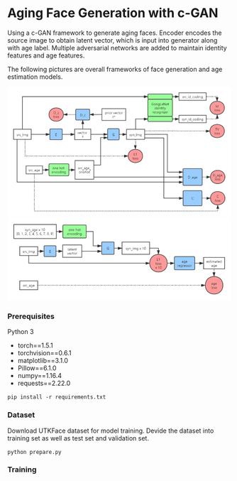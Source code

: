 # Aging Face Generation with c-GAN
  
Using a c-GAN framework to generate aging faces. Encoder encodes the source image to obtain latent vector, which is input into generator along with age label. Multiple adversarial networks are added to maintain identity features and age features.  
  
The following pictures are overall frameworks of face generation and age estimation models.  
  
![](readme_pics/gframe.png)
![](readme_pics/rframe.png)
  
### Prerequisites
Python 3  
  
- torch==1.5.1
- torchvision==0.6.1
- matplotlib==3.1.0
- Pillow==6.1.0
- numpy==1.16.4
- requests==2.22.0
```
pip install -r requirements.txt
```

### Dataset
Download UTKFace dataset for model training. Devide the dataset into training set as well as test set and validation set.
```
python prepare.py
```

### Training
```

```
  


